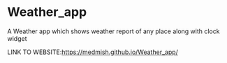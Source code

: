 # Weather_app
A Weather app which shows weather report of any place along with clock widget


 LINK TO WEBSITE:https://medmish.github.io/Weather_app/
